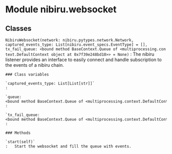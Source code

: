 Module nibiru.websocket
=======================

Classes
-------

`NibiruWebsocket(network: nibiru.pytypes.network.Network, captured_events_type: List[nibiru.event_specs.EventType] = [], tx_fail_queue: <bound method BaseContext.Queue of <multiprocessing.context.DefaultContext object at 0x7f39e248bd10>> = None)`
:   The nibiru listener provides an interface to easily connect and handle subscription to the events of a nibiru
    chain.

    ### Class variables

    `captured_events_type: List[List[str]]`
    :

    `queue: <bound method BaseContext.Queue of <multiprocessing.context.DefaultContext object at 0x7f39e248bd10>>`
    :

    `tx_fail_queue: <bound method BaseContext.Queue of <multiprocessing.context.DefaultContext object at 0x7f39e248bd10>>`
    :

    ### Methods

    `start(self)`
    :   Start the websocket and fill the queue with events.

